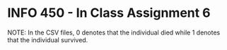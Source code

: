 # INFO 450 - In Class Assignment 6
NOTE: In the CSV files, 0 denotes that the individual died while 1 denotes that the individual survived.
